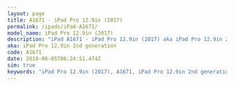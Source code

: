 ```yaml
---
layout: page
title: A1671 - iPad Pro 12.9in (2017)
permalink: /ipads/iPad-A1671/
model_name: iPad Pro 12.9in (2017)
description: "iPad A1671 - iPad Pro 12.9in (2017) aka iPad Pro 12.9in 2nd generation. 3 Best compatible iPad cases, pens, chargers and keyboards."
aka: iPad Pro 12.9in 2nd generation
code: A1671
date: 2018-06-05T06:24:51.474Z
sim: true
keywords: "iPad Pro 12.9in (2017), A1671, iPad Pro 12.9in 2nd generation"
---
```

